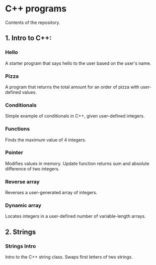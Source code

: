 # C++ programs
Contents of the repository.

## 1. Intro to C++:

### Hello

A starter program that says hello to the user based on the user's name.

### Pizza

A program that returns the total amount for an order of pizza with user-defined values.

### Conditionals

Simple example of conditionals in C++, given user-defined integers.

### Functions

Finds the maximum value of 4 integers.

### Pointer

Modifies values in memory. Update function returns sum and absolute difference of two integers.

### Reverse array

Reverses a user-generated array of integers.

### Dynamic array

Locates integers in a user-defined number of variable-length arrays.

## 2. Strings
### Strings Intro

Intro to the C++ string class. Swaps first letters of two strings.
